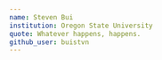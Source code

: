 ```yaml
---
name: Steven Bui
institution: Oregon State University
quote: Whatever happens, happens.
github_user: buistvn
---
```

